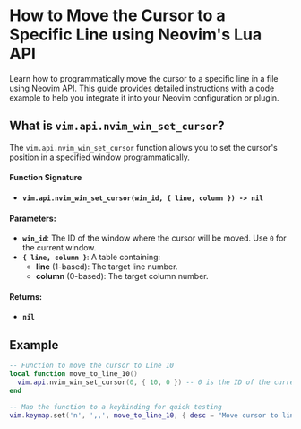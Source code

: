 # How to Move the Cursor to a Specific Line using Neovim's Lua API

Learn how to programmatically move the cursor to a specific line in a file using Neovim API. This guide provides detailed instructions with a code example to help you integrate it into your Neovim configuration or plugin.

## What is `vim.api.nvim_win_set_cursor`?

The `vim.api.nvim_win_set_cursor` function allows you to set the cursor's position in a specified window programmatically.

#### Function Signature
- **`vim.api.nvim_win_set_cursor(win_id, { line, column }) -> nil`**

#### Parameters:
- **`win_id`**: The ID of the window where the cursor will be moved. Use `0` for the current window.
- **`{ line, column }`**: A table containing:
  - **line** (1-based): The target line number.
  - **column** (0-based): The target column number.

#### Returns:
- **`nil`**

## Example
```lua
-- Function to move the cursor to Line 10
local function move_to_line_10()
  vim.api.nvim_win_set_cursor(0, { 10, 0 }) -- 0 is the ID of the current window
end

-- Map the function to a keybinding for quick testing
vim.keymap.set('n', ',,', move_to_line_10, { desc = "Move cursor to line 10" })


